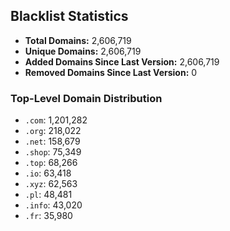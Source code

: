 ## Blacklist Statistics

- **Total Domains:** 2,606,719
- **Unique Domains:** 2,606,719
- **Added Domains Since Last Version:** 2,606,719
- **Removed Domains Since Last Version:** 0

### Top-Level Domain Distribution

-  `.com`: 1,201,282
-  `.org`: 218,022
-  `.net`: 158,679
-  `.shop`: 75,349
-  `.top`: 68,266
-  `.io`: 63,418
-  `.xyz`: 62,563
-  `.pl`: 48,481
-  `.info`: 43,020
-  `.fr`: 35,980
